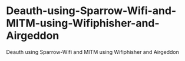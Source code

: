 # Deauth-using-Sparrow-Wifi-and-MITM-using-Wifiphisher-and-Airgeddon
Deauth using Sparrow-Wifi and MITM using Wifiphisher and Airgeddon
